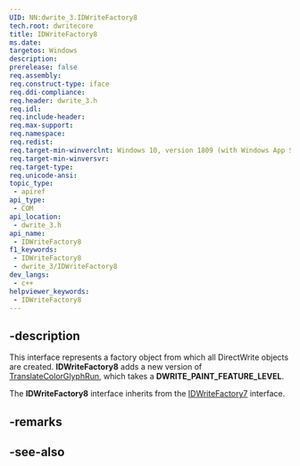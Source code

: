 ```yaml
---
UID: NN:dwrite_3.IDWriteFactory8
tech.root: dwritecore
title: IDWriteFactory8
ms.date: 
targetos: Windows
description: 
prerelease: false
req.assembly: 
req.construct-type: iface
req.ddi-compliance: 
req.header: dwrite_3.h
req.idl: 
req.include-header: 
req.max-support: 
req.namespace: 
req.redist: 
req.target-min-winverclnt: Windows 10, version 1809 (with Windows App SDK 1.2 or later)
req.target-min-winversvr: 
req.target-type: 
req.unicode-ansi: 
topic_type:
 - apiref
api_type:
 - COM
api_location:
 - dwrite_3.h
api_name:
 - IDWriteFactory8
f1_keywords:
 - IDWriteFactory8
 - dwrite_3/IDWriteFactory8
dev_langs:
 - c++
helpviewer_keywords:
 - IDWriteFactory8
---
```


## -description

This interface represents a factory object from which all DirectWrite objects are created. **IDWriteFactory8** adds a new version of [TranslateColorGlyphRun](./nf-dwrite_3-idwritefactory8-translatecolorglyphrun.md), which takes a **DWRITE_PAINT_FEATURE_LEVEL**.

The **IDWriteFactory8** interface inherits from the [IDWriteFactory7](./nn-dwrite_3-idwritefactory7.md) interface.

## -remarks

## -see-also
